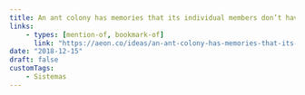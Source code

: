 ```yaml
---
title: An ant colony has memories that its individual members don’t have
links:
    - types: [mention-of, bookmark-of]
      link: "https://aeon.co/ideas/an-ant-colony-has-memories-that-its-individual-members-dont-have"
date: "2018-12-15"
draft: false
customTags:
    - Sistemas
---
```

